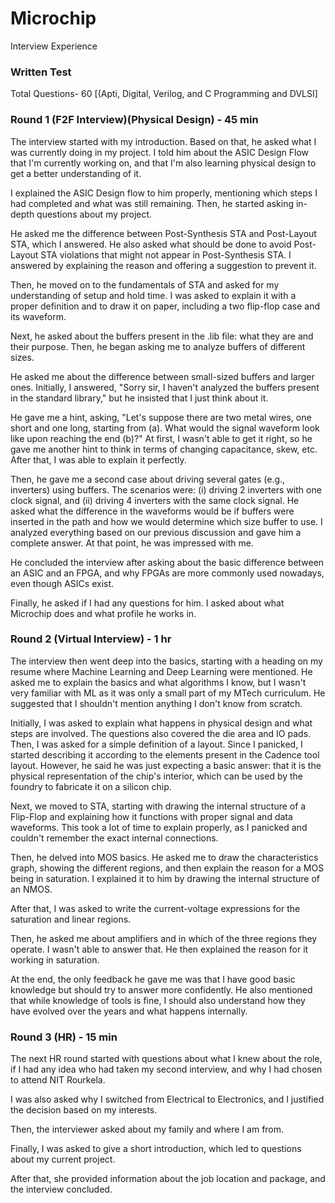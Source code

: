 # Microchip
Interview Experience

### Written Test 

Total Questions- 60 [(Apti, Digital, Verilog, and C Programming and DVLSI]

### Round 1 (F2F Interview)(Physical Design) - 45 min

The interview started with my introduction. Based on that, he asked what I was currently doing in my project. I told him about the ASIC Design Flow that I'm currently working on, and that I'm also learning physical design to get a better understanding of it.

I explained the ASIC Design flow to him properly, mentioning which steps I had completed and what was still remaining. Then, he started asking in-depth questions about my project.

He asked me the difference between Post-Synthesis STA and Post-Layout STA, which I answered. He also asked what should be done to avoid Post-Layout STA violations that might not appear in Post-Synthesis STA. I answered by explaining the reason and offering a suggestion to prevent it.

Then, he moved on to the fundamentals of STA and asked for my understanding of setup and hold time. I was asked to explain it with a proper definition and to draw it on paper, including a two flip-flop case and its waveform.

Next, he asked about the buffers present in the .lib file: what they are and their purpose. Then, he began asking me to analyze buffers of different sizes.

He asked me about the difference between small-sized buffers and larger ones. Initially, I answered, "Sorry sir, I haven't analyzed the buffers present in the standard library," but he insisted that I just think about it.

He gave me a hint, asking, "Let's suppose there are two metal wires, one short and one long, starting from (a). What would the signal waveform look like upon reaching the end (b)?" At first, I wasn't able to get it right, so he gave me another hint to think in terms of changing capacitance, skew, etc. After that, I was able to explain it perfectly.

Then, he gave me a second case about driving several gates (e.g., inverters) using buffers. The scenarios were: (i) driving 2 inverters with one clock signal, and (ii) driving 4 inverters with the same clock signal. He asked what the difference in the waveforms would be if buffers were inserted in the path and how we would determine which size buffer to use. I analyzed everything based on our previous discussion and gave him a complete answer. At that point, he was impressed with me.

He concluded the interview after asking about the basic difference between an ASIC and an FPGA, and why FPGAs are more commonly used nowadays, even though ASICs exist.

Finally, he asked if I had any questions for him. I asked about what Microchip does and what profile he works in.


### Round 2 (Virtual Interview) - 1 hr

The interview then went deep into the basics, starting with a heading on my resume where Machine Learning and Deep Learning were mentioned. He asked me to explain the basics and what algorithms I know, but I wasn't very familiar with ML as it was only a small part of my MTech curriculum. He suggested that I shouldn't mention anything I don't know from scratch.

Initially, I was asked to explain what happens in physical design and what steps are involved. The questions also covered the die area and IO pads. Then, I was asked for a simple definition of a layout. Since I panicked, I started describing it according to the elements present in the Cadence tool layout. However, he said he was just expecting a basic answer: that it is the physical representation of the chip's interior, which can be used by the foundry to fabricate it on a silicon chip.

Next, we moved to STA, starting with drawing the internal structure of a Flip-Flop and explaining how it functions with proper signal and data waveforms. This took a lot of time to explain properly, as I panicked and couldn't remember the exact internal connections.

Then, he delved into MOS basics. He asked me to draw the characteristics graph, showing the different regions, and then explain the reason for a MOS being in saturation. I explained it to him by drawing the internal structure of an NMOS.

After that, I was asked to write the current-voltage expressions for the saturation and linear regions.

Then, he asked me about amplifiers and in which of the three regions they operate. I wasn't able to answer that. He then explained the reason for it working in saturation.

At the end, the only feedback he gave me was that I have good basic knowledge but should try to answer more confidently. He also mentioned that while knowledge of tools is fine, I should also understand how they have evolved over the years and what happens internally.

### Round 3 (HR) - 15 min

The next HR round started with questions about what I knew about the role, if I had any idea who had taken my second interview, and why I had chosen to attend NIT Rourkela. 

I was also asked why I switched from Electrical to Electronics, and I justified the decision based on my interests. 

Then, the interviewer asked about my family and where I am from. 

Finally, I was asked to give a short introduction, which led to questions about my current project. 

After that, she provided information about the job location and package, and the interview concluded.
